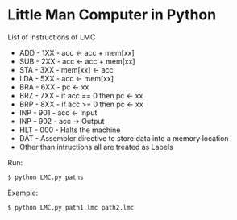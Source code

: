 
# Little Man Computer in Python

List of instructions of LMC 

* ADD - 1XX - acc <- acc + mem[xx] 
* SUB - 2XX - acc <- acc +  mem[xx] 
* STA - 3XX - mem[xx] <- acc 
* LDA - 5XX - acc <-  mem[xx] 
* BRA - 6XX - pc <- xx 
* BRZ - 7XX - if acc == 0 then pc <- xx 
* BRP - 8XX - if acc >= 0 then pc <- xx 
* INP - 901 - acc <- Input 
* INP - 902 - acc -> Output 
* HLT - 000 - Halts the machine
* DAT       - Assembler directive to store data into a memory location
* Other than intructions all are treated as Labels

Run:

```bash
$ python LMC.py paths
```

Example:

```bash
$ python LMC.py path1.lmc path2.lmc
```

